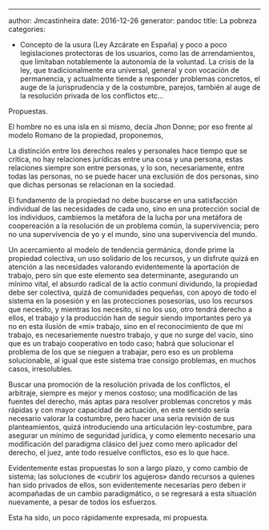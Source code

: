 ---
author: Jmcastinheira
date: 2016-12-26
generator: pandoc
title: La pobreza
categories:
  - Concepto
 de la usura (Ley
Azcárate en España) y poco a poco legislaciones protectoras de los
usuarios, como las de arrendamientos, que limitaban notablemente la
autonomía de la voluntad. La crisis de la ley, que tradicionalmente era
universal, general y con vocación de permanencia, y actualmente tiende a
responder problemas concretos, el auge de la jurisprudencia y de la
costumbre, parejos, también al auge de la resolución privada de los
conflictos etc...

Propuestas.

El hombre no es una isla en si mismo, decía Jhon Donne; por eso frente
al modelo Romano de la propiedad, proponemos,

La distinción entre los derechos reales y personales hace tiempo que se
critica, no hay relaciones jurídicas entre una cosa y una persona, estas
relaciones siempre son entre personas, y lo son, necesariamente, entre
todas las personas, no se puede hacer una exclusión de dos personas,
sino que dichas personas se relacionan en la sociedad.

El fundamento de la propiedad no debe buscarse en una satisfacción
individual de las necesidades de cada uno, sino en una protección social
de los individuos, cambiemos la metáfora de la lucha por una metáfora de
coopereación a la resolución de un problema común, la supervivencia;
pero no una supervivencia de yo y el mundo, sino una supervivencia del
mundo.

Un acercamiento al modelo de tendencia germánica, donde prime la
propiedad colectiva, un uso solidario de los recursos, y un disfrute
quizá en atención a las necesidades valorando evidentemente la
aportación de trabajo, pero sin que este elemento sea determinante,
asegurando un mínimo vital, el absurdo radical de la actio conmuni
dividundo, la propiedad debe ser colectiva, quizá de comunidades
pequeñas, con apoyo de todo el sistema en la posesión y en las
protecciones posesorias, uso los recursos que necesito, y mientras los
necesito, si no los uso, otro tendrá derecho a ellos, el trabajo y la
producción han de seguir siendo importantes pero ya no en esta ilusión
de «mi» trabajo, sino en el reconocimiento de que mi trabajo, es
necesariemente nuestro trabajo, y que no surge del vacío, sino que es un
trabajo cooperativo en todo caso; habrá que solucionar el problema de
los que se nieguen a trabajar, pero eso es un problema solucionable, al
igual que este sistema trae consigo problemas, en muchos casos,
irresolubles.

Buscar una promoción de la resolución privada de los conflictos, el
arbitraje, siempre es mejor y menos costoso; una modificación de las
fuentes del derecho, más aptas para resolver problemas concretos y más
rápidas y con mayor capacidad de actuación, en este sentido sería
necesario valorar la costumbre, pero hacer una seria revisión de sus
planteamientos, quizá introduciendo una articulación ley-costumbre, para
asegurar un mínimo de seguridad jurídica, y como elemento necesario una
modificación del paradigma clásico del juez como mero aplicador del
derecho, el juez, ante todo resuelve conflictos, eso es lo que hace.

Evidentemente estas propuestas lo son a largo plazo, y como cambio de
sistema; las soluciones de «cubrir los agujeros» dando recursos a
quienes han sido privados de ellos, son evidentemente necesarias pero
deben ir acompañadas de un cambio paradigmático, o se regresará a esta
situación nuevamente, a pesar de todos los esfuerzos.

Esta ha sido, un poco rápidamente expresada, mi propuesta.
